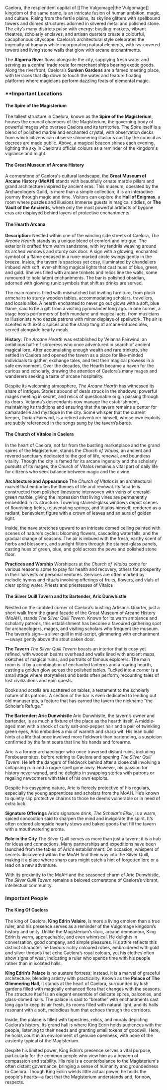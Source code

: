 Caelora, the resplendent capital of [[The Vulgomage|the Vulgomage]] kingdom of the same name, is an intricate fusion of human ambition, magic, and culture. Rising from the fertile plains, its skyline glitters with spellbound towers and domed structures adorned in silvered metal and polished stone. The city’s many districts pulse with energy: bustling markets, vibrant theatres, scholarly enclaves, and artisan quarters create a colourful, cacophonous cityscape. Caelora’s architectural style celebrates the ingenuity of humans while incorporating natural elements, with ivy-covered towers and living stone walls that glow with arcane enchantments.

The **Algorna River** flows alongside the city, supplying fresh water and serving as a central trade route for merchant ships bearing exotic goods. Along the riverfront, Caelora’s **Sunken Gardens** are a famed meeting place, with terraces that dip down to touch the water and feature floating platforms where magicians perform dazzling feats of elemental magic.

### **Important Locations

#### The Spire of the Magisterium
The tallest structure in Caelora, known as the **Spire of the Magisterium**, houses the council chambers of the Magisterium, the governing body of powerful mages who oversee Caelora and its territories. The Spire itself is a blend of polished marble and enchanted crystal, with observation decks from which citizens can observe shimmering illusions cast by the council as decrees are made public. Above, a magical beacon shines each evening, lighting the sky in Caelora’s official colours as a reminder of the kingdom's vigilance and might.

#### The Great Museum of Arcane History
A cornerstone of Caelora's cultural landscape, the **Great Museum of Arcane History (MoAH)** stands with beautifully ornate marble pillars and grand architecture inspired by ancient eras. This museum, operated by the Archaeologers Guild, is more than a simple collection; it is an interactive journey through magic and time. Visitors can explore the **Hall of Enigmas**, a room where puzzles and illusions immerse guests in magical riddles, or **The Vault of the Ancients**, where only the most powerful artifacts of bygone eras are displayed behind layers of protective enchantments.

#### The Hearth Arcana
**Description**: Nestled within one of the winding side streets of Caelora, _The Arcane Hearth_ stands as a unique blend of comfort and intrigue. The exterior is crafted from warm sandstone, with ivy tendrils weaving around its arched windows and sturdy oak door. A sign with a glowing, enchanted symbol of a flame encased in a rune-marked circle swings gently in the breeze. Inside, the tavern is spacious yet cosy, illuminated by chandeliers imbued with soft, ever-shifting magical lights that cast hues of blue, green, and gold. Shelves filled with arcane trinkets and relics line the walls, some rumoured to hold latent enchantments. The bar is polished obsidian, adorned with glowing runic symbols that shift as drinks are served.

The main room is filled with mismatched but inviting furniture, from plush armchairs to sturdy wooden tables, accommodating scholars, travellers, and locals alike. A hearth enchanted to never go out glows with a soft, blue flame, said to be a gift from a visiting pyromancer long ago. In one corner, a stage hosts performers of both mundane and magical acts, from musicians to illusionists who dazzle patrons with minor displays of spellwork. The air is scented with exotic spices and the sharp tang of arcane-infused ales, served alongside hearty meals.

**History**: _The Arcane Hearth_ was established by Velanna Fairwind, an ambitious half-elf sorceress who once adventured in search of ancient magical lore. After accumulating enough wealth and rare trinkets, she settled in Caelora and opened the tavern as a place for like-minded individuals to gather, exchange tales, and test their magical prowess in a safe environment. Over the decades, the Hearth became a haven for the curious and scholarly, drawing the attention of Caelora’s many mages and wanderers seeking a taste of arcane hospitality.

Despite its welcoming atmosphere, _The Arcane Hearth_ has witnessed its share of intrigue. Stories abound of deals struck in the shadows, powerful mages meeting in secret, and relics of questionable origin passing through its doors. Velanna’s descendants now manage the establishment, maintaining its traditions and ensuring that the tavern remains a center for camaraderie and mystique in the city. Some whisper that the current keeper, Dorian Fairwind, is a retired adventurer himself, whose own exploits are subtly referenced in the songs sung by the tavern’s bards.

#### The Church of Vitalos in Caelora

In the heart of Caelora, not far from the bustling marketplace and the grand spires of the Magisterium, stands the *Church of Vitalos*, an ancient and revered sanctuary dedicated to the god of life, renewal, and boundless vitality. Though the city is famed for its arcane ingenuity and the scholarly pursuits of its mages, the Church of Vitalos remains a vital part of daily life for citizens who seek balance between magic and the divine.

**Architecture and Appearance**
The *Church of Vitalos* is an architectural marvel that embodies the themes of life and renewal. Its facade is constructed from polished limestone interwoven with veins of emerald-green marble, giving the impression that living vines are permanently embedded in its structure. Towering stained-glass windows depict scenes of flourishing fields, rejuvenating springs, and Vitalos himself, rendered as a radiant, benevolent figure with a crown of leaves and an aura of golden light.

Inside, the nave stretches upward to an intricate domed ceiling painted with scenes of nature's cycles: blooming flowers, cascading waterfalls, and the gradual change of seasons. The air is imbued with the fresh, earthy scent of herbs and blossoms, and sunlight filters through the stained-glass panels, casting hues of green, blue, and gold across the pews and polished stone floor.

**Practices and Worship**
Worshipers at the *Church of Vitalos* come for various reasons: some to pray for health and recovery, others for prosperity in their harvests or personal ventures. Services are often marked by melodic hymns and rituals involving offerings of fruits, flowers, and vials of clear spring water. Priests and priestesses of Vitalos

#### The Silver Quill Tavern and Its Bartender, Aric Dunwhistle

Nestled on the cobbled corner of Caelora’s bustling Artisan’s Quarter, just a short walk from the grand façade of the Great Museum of Arcane History (MoAH), stands *The Silver Quill Tavern*. Known for its warm ambiance and scholarly patrons, this establishment has become a favoured gathering spot for archaeologers, mages, and visiting scholars who frequent the museum. The tavern’s sign—a silver quill in mid-script, glimmering with enchantment—sways gently above the stout oaken door.

**The Tavern**
*The Silver Quill Tavern* boasts an interior that is cosy yet refined, with wooden beams overhead and walls lined with ancient maps, sketches of magical ruins, and portraits of famous explorers. The main room is lit by a combination of enchanted lanterns and a roaring hearth, casting a golden glow across the polished tables. Tucked into a corner is a small stage where storytellers and bards often perform, recounting tales of lost civilizations and epic quests.

Books and scrolls are scattered on tables, a testament to the scholarly nature of its patrons. A section of the bar is even dedicated to lending out old manuscripts, a feature that has earned the tavern the nickname “the Scholar’s Refuge.”

**The Bartender: Aric Dunwhistle**
Aric Dunwhistle, the tavern’s owner and bartender, is as much a fixture of the place as the hearth itself. A middle-aged man with a shock of curly salt-and-pepper hair and a pair of twinkling green eyes, Aric embodies a mix of warmth and sharp wit. His lean build hints at a life that once involved more fieldwork than bartending, a suspicion confirmed by the faint scars that line his hands and forearms.

Aric is a former archaeologer who once traversed distant ruins, including Forebearer sites, before retiring to Caelora and opening *The Silver Quill Tavern*. He left the dangers of fieldwork behind after a close call involving a collapsing ruin and a rogue spell gone awry. However, his passion for history never waned, and he delights in swapping stories with patrons or regaling newcomers with tales of his own exploits.

Despite his easygoing nature, Aric is fiercely protective of his regulars, especially the young apprentices and scholars from the MoAH. He’s known to quietly slip protective charms to those he deems vulnerable or in need of extra luck.

**Signature Offerings**
Aric’s signature drink, *The Scholar’s Elixir*, is a warm, spiced concoction said to sharpen the mind and invigorate the spirit. It’s often ordered alongside hearty stews and baked goods that fill the tavern with a mouthwatering aroma.

**Role in the City**
The Silver Quill serves as more than just a tavern; it is a hub for ideas and connections. Many partnerships and expeditions have been launched from the tables of Aric’s establishment. On occasion, whispers of secrets discovered within the MoAH find their way into the Silver Quill, making it a place where sharp ears might catch a hint of forgotten lore or a lead on a new adventure.

With its proximity to the MoAH and the seasoned charm of Aric Dunwhistle, *The Silver Quill Tavern* remains a beloved cornerstone of Caelora’s vibrant, intellectual community.

### **Important People**

#### The King Of Caelora
The king of Caelora, **King Edrin Valaire**, is more a living emblem than a true ruler, and his presence serves as a reminder of the Vulgomage kingdom’s history and unity. Unlike the Magisterium’s stoic, arcane demeanour, King Edrin is warm, approachable, and even whimsical. He delights in conversation, good company, and simple pleasures. His attire reflects this distinct character: he favours richly coloured robes, embroidered with gold and silver threads that echo Caelora’s royal colours, yet his clothes often show signs of wear, indicating a ruler who spends time with his people rather than in isolated halls.

**King Edrin’s Palace** is no austere fortress; instead, it is a marvel of graceful architecture, blending artistry with practicality. Known as the **Palace of The Glimmering Hall**, it stands at the heart of Caelora, surrounded by lush gardens filled with magically enhanced flora that changes with the seasons. The structure itself is an elegant ensemble of delicate spires, balconies, and glass-domed halls. The palace is said to “breathe” with enchantments cast long ago to keep its air fresh, its rooms filled with natural light, and its halls resonant with a soft, melodious hum that echoes through the corridors. 

Inside, the palace is filled with tapestries, relics, and murals depicting Caelora’s history. Its grand hall is where King Edrin holds audiences with the people, listening to their needs and granting small tokens of goodwill. Here, he holds court in an environment of genuine openness, with none of the austerity typical of the Magisterium. 

Despite his limited power, King Edrin’s presence serves a vital purpose, particularly for the common people who view him as a beacon of compassion and stability. His role is a counterbalance to the Magisterium's often distant governance, bringing a sense of humanity and groundedness to Caelora. Though King Edrin wields little actual power, he holds the people's hearts—a fact that the Magisterium understands and, for now, respects.
